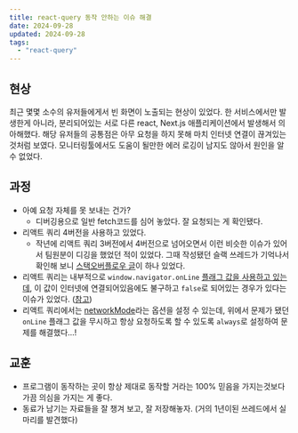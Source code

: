```yaml
---
title: react-query 동작 안하는 이슈 해결
date: 2024-09-28
updated: 2024-09-28
tags:
  - "react-query"
---
```


## 현상
최근 몇몇 소수의 유저들에게서 빈 화면이 노출되는 현상이 있었다.
한 서비스에서만 발생한게 아니라, 분리되어있는 서로 다른 react, Next.js 애플리케이션에서 발생해서 의아해했다.
해당 유저들의 공통점은 아무 요청을 하지 못해 마치 인터넷 연결이 끊겨있는 것처럼 보였다.
모니터링툴에서도 도움이 될만한 에러 로깅이 남지도 않아서 원인을 알 수 없었다.

## 과정
- 아예 요청 자체를 못 보내는 건가?
  - 디버깅용으로 일반 fetch코드를 심어 놓았다. 잘 요청되는 게 확인됐다.
- 리액트 쿼리 4버전을 사용하고 있었다.
  - 작년에 리액트 쿼리 3버전에서 4버전으로 넘어오면서 이런 비슷한 이슈가 있어서 팀원분이 디깅을 했었던 적이 있었다. 그때 작성됐던 슬랙 쓰레드가 기억나서 확인해 보니 [스택오버플로우 글](https://stackoverflow.com/questions/75538301/reactquery-queryfn-passed-to-usequery-is-never-run-happens-only-on-chrome)이 하나 있었다.
- 리액트 쿼리는 내부적으로 `window.navigator.onLine` [플래그 값을 사용하고 있는데](https://github.com/TanStack/query/blob/b82f05e3028718f03eb132a4dd92dc3d7623f7b5/packages/query-core/src/onlineManager.ts#L80-L87), 이 값이 인터넷에 연결되어있음에도 불구하고 `false`로 되어있는 경우가 있다는 이슈가 있었다. ([참고](https://issues.chromium.org/issues/41293401))
- 리액트 쿼리에서는 [networkMode](https://tanstack.com/query/v4/docs/framework/react/guides/network-mode#network-mode-online)라는 옵션을 설정 수 있는데, 위에서 문제가 됐던 `onLine` 플래그 값을 무시하고 항상 요청하도록 할 수 있도록 `always`로 설정하여 문제를 해결했다...!

## 교훈
- 프로그램이 동작하는 곳이 항상 제대로 동작할 거라는 100% 믿음을 가지는것보다 가끔 의심을 가지는 게 좋다.
- 동료가 남기는 자료들을 잘 챙겨 보고, 잘 저장해놓자. (거의 1년이된 쓰레드에서 실마리를 발견했다)
